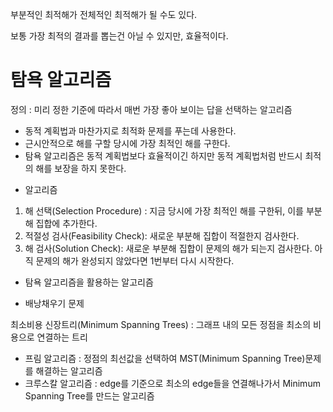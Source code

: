 부분적인 최적해가 전체적인 최적해가 될 수도 있다.

보통 가장 최적의 결과를 뽑는건 아닐 수 있지만,
효율적이다.


# 탐욕 알고리즘

정의 : 미리 정한 기준에 따라서 매번 가장 좋아 보이는 답을 선택하는 알고리즘

- 동적 계획법과 마찬가지로 최적화 문제를 푸는데 사용한다.
- 근시안적으로 해를 구할 당시에 가장 최적인 해를 구한다.
- 탐욕 알고리즘은 동적 계획법보다 효율적이긴 하지만 동적 계획법처럼 반드시 최적의 해를 보장을 하지 못한다.

* 알고리즘
1. 해 선택(Selection Procedure) : 지금 당시에 가장 최적인 해를 구한뒤, 이를 부분해 집합에 추가한다.
2. 적절성 검사(Feasibility Check): 새로운 부분해 집합이 적절한지 검사한다.
3. 해 검사(Solution Check): 새로운 부분해 집합이 문제의 해가 되는지 검사한다. 아직 문제의 해가 완성되지 않았다면 1번부터 다시 시작한다.

* 탐욕 알고리즘을 활용하는 알고리즘
- 배낭채우기 문제

최소비용 신장트리(Minimum Spanning Trees) : 그래프 내의 모든 정점을 최소의 비용으로 연결하는 트리

- 프림 알고리즘 : 정점의 최선값을 선택하여 MST(Minimum Spanning Tree)문제를 해결하는 알고리즘
- 크루스칼 알고리즘 : edge를 기준으로 최소의 edge들을 연결해나가서 Minimum Spanning Tree를 만드는 알고리즘